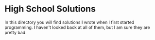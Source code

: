 # High School Solutions
In this directory you will find solutions I wrote when I first started programming. I haven't looked back at all
of them, but I am sure they are pretty bad.